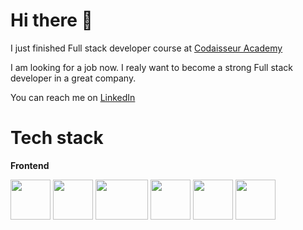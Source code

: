 # Hi there 👋
I just finished Full stack developer course at [Codaisseur Academy](https://codaisseur.com/courses/academy/)

I am looking for a job now.
I realy want to become a strong Full stack developer in a great company.

You can reach me on [LinkedIn](https://www.linkedin.com/in/olena-trachuk/)

# Tech stack

**Frontend**

<img src="https://res.cloudinary.com/dud55b6nb/image/upload/v1656499087/react_03_ac1rb2.png" alt="" height="64" width="64" /> <img src="https://play-lh.googleusercontent.com/AFY95yFw1P4ErzREpYWiSRyy6GyFA34pc70dP7MuHfkP12alfktC0Rp2ht-LbPAvO5sg" alt="" height="64" width="64" /> <img src="https://upload.wikimedia.org/wikipedia/commons/4/49/Redux.png" alt="" height="64" width="84" /> <img src="https://i0.wp.com/theicom.org/wp-content/uploads/2016/03/js-logo.png" alt="" height="64" width="64" /> <img src="https://upload.wikimedia.org/wikipedia/commons/thumb/0/00/HTML5_logo_black.svg/512px-HTML5_logo_black.svg.png" alt="" height="64" width="64" /> <img src="https://cdn.worldvectorlogo.com/logos/css3-1.svg" alt="" height="64" width="64" /> 



